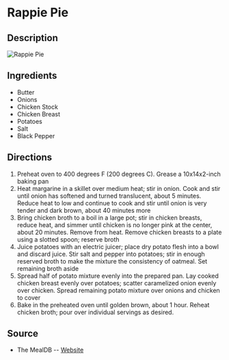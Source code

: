 # Rappie Pie

## Description
![Rappie Pie](https://www.themealdb.com/images/media/meals/ruwpww1511817242.jpg "Rappie Pie")

## Ingredients
- Butter
- Onions
- Chicken Stock
- Chicken Breast
- Potatoes
- Salt
- Black Pepper

## Directions
1. Preheat oven to 400 degrees F (200 degrees C). Grease a 10x14x2-inch baking pan
2. Heat margarine in a skillet over medium heat; stir in onion. Cook and stir until onion has softened and turned translucent, about 5 minutes. Reduce heat to low and continue to cook and stir until onion is very tender and dark brown, about 40 minutes more
3. Bring chicken broth to a boil in a large pot; stir in chicken breasts, reduce heat, and simmer until chicken is no longer pink at the center, about 20 minutes. Remove from heat. Remove chicken breasts to a plate using a slotted spoon; reserve broth
4. Juice potatoes with an electric juicer; place dry potato flesh into a bowl and discard juice. Stir salt and pepper into potatoes; stir in enough reserved broth to make the mixture the consistency of oatmeal. Set remaining broth aside
5. Spread half of potato mixture evenly into the prepared pan. Lay cooked chicken breast evenly over potatoes; scatter caramelized onion evenly over chicken. Spread remaining potato mixture over onions and chicken to cover
6. Bake in the preheated oven until golden brown, about 1 hour. Reheat chicken broth; pour over individual servings as desired.

## Source

- The MealDB -- [Website](https://themealdb.com/)
